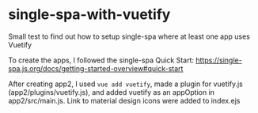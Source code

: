 # single-spa-with-vuetify
Small test to find out how to setup single-spa where at least one app uses Vuetify

To create the apps, I followed the single-spa Quick Start: https://single-spa.js.org/docs/getting-started-overview#quick-start

After creating app2, I used <code>vue add vuetify</code>, made a plugin for vuetify.js (app2/plugins/vuetify.js), and added vuetify as an appOption in app2/src/main.js.
Link to material design icons were added to index.ejs
